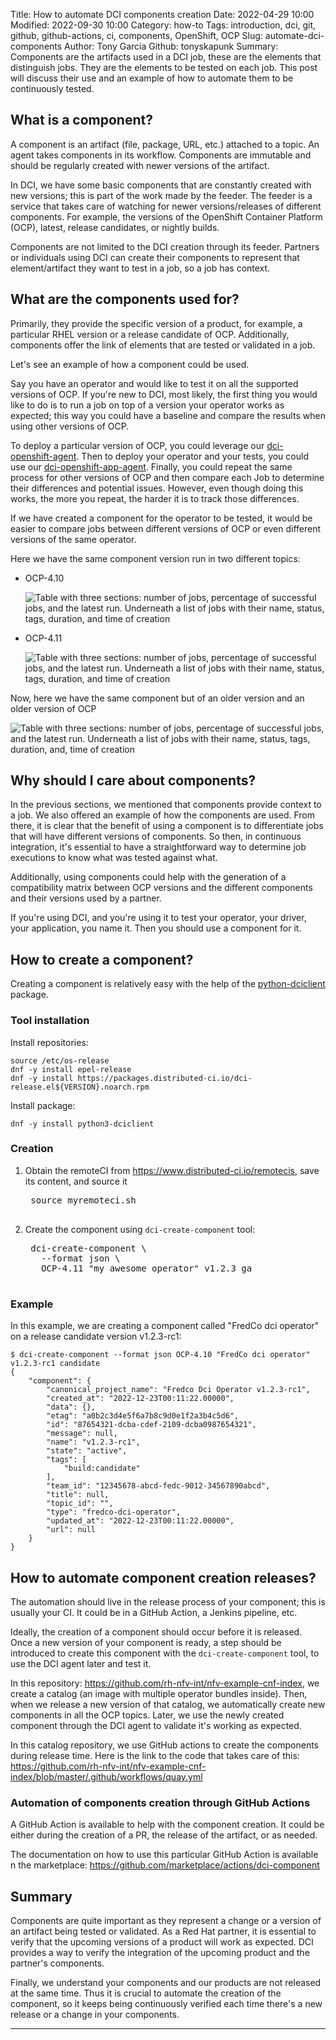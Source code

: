 Title: How to automate DCI components creation
Date: 2022-04-29 10:00
Modified: 2022-09-30 10:00
Category: how-to
Tags: introduction, dci, git, github, github-actions, ci, components, OpenShift, OCP
Slug: automate-dci-components
Author: Tony Garcia
Github: tonyskapunk
Summary: Components are the artifacts used in a DCI job, these are the elements that distinguish jobs. They are the elements to be tested on each job. This post will discuss their use and an example of how to automate them to be continuously tested.

## What is a component?

A component is an artifact (file, package, URL, etc.) attached to a topic. An agent takes components in its workflow. Components are immutable and should be regularly created with newer versions of the artifact.

In DCI, we have some basic components that are constantly created with new versions; this is part of the work made by the feeder. The feeder is a service that takes care of watching for newer versions/releases of different components.  For example, the versions of the OpenShift Container Platform (OCP), latest, release candidates, or nightly builds.

Components are not limited to the DCI creation through its feeder. Partners or individuals using DCI can create their components to represent that element/artifact they want to test in a job, so a job has context.

## What are the components used for?

Primarily, they provide the specific version of a product, for example, a particular RHEL version or a release candidate of OCP. Additionally, components offer the link of elements that are tested or validated in a job.

Let's see an example of how a component could be used.

Say you have an operator and would like to test it on all the supported versions of OCP. If you're new to DCI, most likely, the first thing you would like to do is to run a job on top of a version your operator works as expected; this way you could have a baseline and compare the results when using other versions of OCP.

To deploy a particular version of OCP, you could leverage our [dci-openshift-agent](https://docs.distributed-ci.io/dci-openshift-agent/). Then to deploy your operator and your tests, you could use our [dci-openshift-app-agent](https://docs.distributed-ci.io/dci-openshift-app-agent/). Finally, you could repeat the same process for other versions of OCP and then compare each Job to determine their differences and potential issues. However, even though doing this works, the more you repeat, the harder it is to track those differences.

If we have created a component for the operator to be tested, it would be easier to compare jobs between different versions of OCP or even different versions of the same operator.

Here we have the same component version run in two different topics:

- OCP-4.10

    ![Table with three sections: number of jobs, percentage of successful jobs, and the latest run. Underneath a list of jobs with their name, status, tags, duration, and time of creation]({static}/images/component_ocp-4.10-v029.png)

- OCP-4.11

    ![Table with three sections: number of jobs, percentage of successful jobs, and the latest run. Underneath a list of jobs with their name, status, tags, duration, and time of creation]({static}/images/component_ocp-4.11-v029.png)

Now, here we have the same component but of an older version and an older version of OCP

![Table with three sections: number of jobs, percentage of successful jobs, and the latest run. Underneath a list of jobs with their name, status, tags, duration, and, time of creation]({static}/images/component_ocp-4.7-v027.png)

## Why should I care about components?

In the previous sections, we mentioned that components provide context to a job. We also offered an example of how the components are used. From there, it is clear that the benefit of using a component is to differentiate jobs that will have different versions of components. So then, in continuous integration, it's essential to have a straightforward way to determine job executions to know what was tested against what.

Additionally, using components could help with the generation of a compatibility matrix between OCP versions and the different components and their versions used by a partner.

If you're using DCI, and you're using it to test your operator, your driver, your application, you name it. Then you should use a component for it.

## How to create a component?

Creating a component is relatively easy with the help of the [python-dciclient](https://docs.distributed-ci.io/python-dciclient/) package.

### Tool installation

Install repositories:

    source /etc/os-release
    dnf -y install epel-release
    dnf -y install https://packages.distributed-ci.io/dci-release.el${VERSION}.noarch.rpm

Install package:

    dnf -y install python3-dciclient

### Creation

1. Obtain the remoteCI from <https://www.distributed-ci.io/remotecis>, save its content, and source it

    <pre>
    source myremoteci.sh
    </pre>

1. Create the component using `dci-create-component` tool:

    <pre>
    dci-create-component \
      --format json \
      OCP-4.11 "my awesome operator" v1.2.3 ga
    </pre>

### Example

In this example, we are creating a component called "FredCo dci operator" on a release candidate version v1.2.3-rc1:

    $ dci-create-component --format json OCP-4.10 "FredCo dci operator" v1.2.3-rc1 candidate
    {
        "component": {
            "canonical_project_name": "Fredco Dci Operator v1.2.3-rc1",
            "created_at": "2022-12-23T00:11:22.00000",
            "data": {},
            "etag": "a0b2c3d4e5f6a7b8c9d0e1f2a3b4c5d6",
            "id": "87654321-dcba-cdef-2109-dcba0987654321",
            "message": null,
            "name": "v1.2.3-rc1",
            "state": "active",
            "tags": [
                "build:candidate"
            ],
            "team_id": "12345678-abcd-fedc-9012-34567890abcd",
            "title": null,
            "topic_id": "",
            "type": "fredco-dci-operator",
            "updated_at": "2022-12-23T00:11:22.00000",
            "url": null
        }
    }

## How to automate component creation releases?

The automation should live in the release process of your component; this is usually your CI. It could be in a GitHub Action, a Jenkins pipeline, etc.

Ideally, the creation of a component should occur before it is released. Once a new version of your component is ready, a step should be introduced to create this component with the `dci-create-component` tool, to use the DCI agent later and test it.

In this repository: <https://github.com/rh-nfv-int/nfv-example-cnf-index>, we create a catalog (an image with multiple operator bundles inside). Then, when we release a new version of that catalog, we automatically create new components in all the OCP topics. Later, we use the newly created component through the DCI agent to validate it's working as expected.

In this catalog repository, we use GitHub actions to create the components during release time. Here is the link to the code that takes care of this: <https://github.com/rh-nfv-int/nfv-example-cnf-index/blob/master/.github/workflows/quay.yml>

### Automation of components creation through GitHub Actions

A GitHub Action is available to help with the component creation. It could be either during the creation of a PR, the release of the artifact, or as needed.

The documentation on how to use this particular GitHub Action is available n the marketplace: <https://github.com/marketplace/actions/dci-component>

## Summary

Components are quite important as they represent a change or a version of an artifact being tested or validated.
As a Red Hat partner, it is essential to verify that the upcoming versions of a product will work as expected.  DCI provides a way to verify the integration of the upcoming product and the partner's components.

Finally, we understand your components and our products are not released at the same time. Thus it is crucial to automate the creation of the component, so it keeps being continuously verified each time there's a new release or a change in your components.

---
